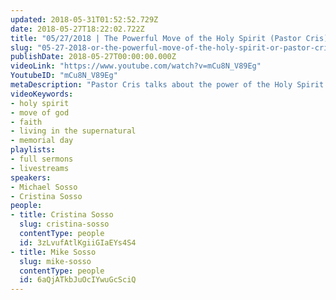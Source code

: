 ```yaml
---
updated: 2018-05-31T01:52:52.729Z
date: 2018-05-27T18:22:02.722Z
title: "05/27/2018 | The Powerful Move of the Holy Spirit (Pastor Cris)"
slug: "05-27-2018-or-the-powerful-move-of-the-holy-spirit-or-pastor-cris"
publishDate: 2018-05-27T00:00:00.000Z
videoLink: "https://www.youtube.com/watch?v=mCu8N_V89Eg"
YoutubeID: "mCu8N_V89Eg"
metaDescription: "Pastor Cris talks about the power of the Holy Spirit and how he's preparing to move mightily in our lives today!"
videoKeywords:
- holy spirit
- move of god
- faith
- living in the supernatural
- memorial day
playlists:
- full sermons
- livestreams
speakers:
- Michael Sosso
- Cristina Sosso
people:
- title: Cristina Sosso
  slug: cristina-sosso
  contentType: people
  id: 3zLvufAtlKgiiGIaEYs4S4
- title: Mike Sosso
  slug: mike-sosso
  contentType: people
  id: 6aQjATkbJuOcIYwuGcSciQ
---
```

